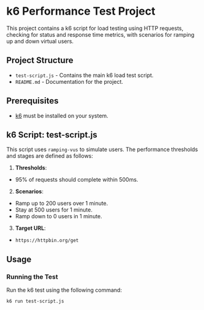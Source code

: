 # k6 Performance Test Project

This project contains a k6 script for load testing using HTTP requests, checking for status and response time metrics, with scenarios for ramping up and down virtual users.

## Project Structure

- `test-script.js` - Contains the main k6 load test script.
- `README.md` - Documentation for the project.

## Prerequisites

- [k6](https://k6.io/docs/getting-started/installation/) must be installed on your system.

## k6 Script: test-script.js

This script uses `ramping-vus` to simulate users. The performance thresholds and stages are defined as follows:

1. **Thresholds**:
- 95% of requests should complete within 500ms.

2. **Scenarios**:
- Ramp up to 200 users over 1 minute.
- Stay at 500 users for 1 minute.
- Ramp down to 0 users in 1 minute.

3. **Target URL**:
- `https://httpbin.org/get`

## Usage

### Running the Test

Run the k6 test using the following command:
```bash
k6 run test-script.js
